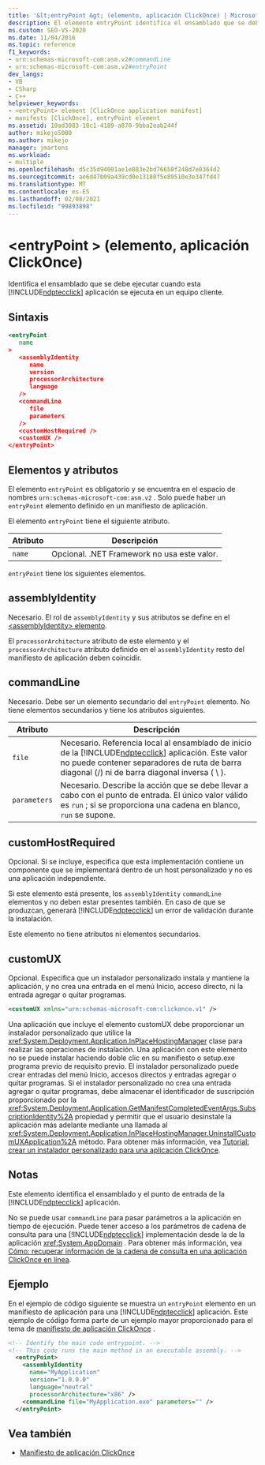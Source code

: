 ```yaml
---
title: '&lt;entryPoint &gt; (elemento, aplicación ClickOnce) | Microsoft Docs'
description: El elemento entryPoint identifica el ensamblado que se debe ejecutar cuando se ejecuta esta aplicación ClickOnce en un equipo cliente.
ms.custom: SEO-VS-2020
ms.date: 11/04/2016
ms.topic: reference
f1_keywords:
- urn:schemas-microsoft-com:asm.v2#commandLine
- urn:schemas-microsoft-com:asm.v2#entryPoint
dev_langs:
- VB
- CSharp
- C++
helpviewer_keywords:
- <entryPoint> element [ClickOnce application manifest]
- manifests [ClickOnce], entryPoint element
ms.assetid: 10ad3083-10c1-4189-a870-9bba2eab244f
author: mikejo5000
ms.author: mikejo
manager: jmartens
ms.workload:
- multiple
ms.openlocfilehash: d5c35d94001ae1e883e2bd76650f248d7e0364d2
ms.sourcegitcommit: ae6d47b09a439cd0e13180f5e89510e3e347fd47
ms.translationtype: MT
ms.contentlocale: es-ES
ms.lasthandoff: 02/08/2021
ms.locfileid: "99893898"
---
```

# <a name="ltentrypointgt-element-clickonce-application"></a>&lt;entryPoint &gt; (elemento, aplicación ClickOnce)
Identifica el ensamblado que se debe ejecutar cuando esta [!INCLUDE[ndptecclick](../deployment/includes/ndptecclick_md.md)] aplicación se ejecuta en un equipo cliente.

## <a name="syntax"></a>Sintaxis

```xml
<entryPoint
   name
>
   <assemblyIdentity
      name
      version
      processorArchitecture
      language
   />
   <commandLine
      file
      parameters
   />
   <customHostRequired />
   <customUX />
</entryPoint>
```

## <a name="elements-and-attributes"></a>Elementos y atributos
 El elemento `entryPoint` es obligatorio y se encuentra en el espacio de nombres `urn:schemas-microsoft-com:asm.v2` . Solo puede haber un `entryPoint` elemento definido en un manifiesto de aplicación.

 El elemento `entryPoint` tiene el siguiente atributo.

|Atributo|Descripción|
|---------------|-----------------|
|`name`|Opcional. .NET Framework no usa este valor.|

 `entryPoint` tiene los siguientes elementos.

## <a name="assemblyidentity"></a>assemblyIdentity
 Necesario. El rol de `assemblyIdentity` y sus atributos se define en el [ \<assemblyIdentity> elemento](../deployment/assemblyidentity-element-clickonce-application.md).

 El `processorArchitecture` atributo de este elemento y el `processorArchitecture` atributo definido en el `assemblyIdentity` resto del manifiesto de aplicación deben coincidir.

## <a name="commandline"></a>commandLine
 Necesario. Debe ser un elemento secundario del `entryPoint` elemento. No tiene elementos secundarios y tiene los atributos siguientes.

| Atributo | Descripción |
|--------------| - |
| `file` | Necesario. Referencia local al ensamblado de inicio de la [!INCLUDE[ndptecclick](../deployment/includes/ndptecclick_md.md)] aplicación. Este valor no puede contener separadores de ruta de barra diagonal (/) ni de barra diagonal inversa ( \\ ). |
| `parameters` | Necesario. Describe la acción que se debe llevar a cabo con el punto de entrada. El único valor válido es `run` ; si se proporciona una cadena en blanco, `run` se supone. |

## <a name="customhostrequired"></a>customHostRequired
 Opcional. Si se incluye, especifica que esta implementación contiene un componente que se implementará dentro de un host personalizado y no es una aplicación independiente.

 Si este elemento está presente, los `assemblyIdentity` `commandLine` elementos y no deben estar presentes también. En caso de que se produzcan, generará [!INCLUDE[ndptecclick](../deployment/includes/ndptecclick_md.md)] un error de validación durante la instalación.

 Este elemento no tiene atributos ni elementos secundarios.

## <a name="customux"></a>customUX
 Opcional. Especifica que un instalador personalizado instala y mantiene la aplicación, y no crea una entrada en el menú Inicio, acceso directo, ni la entrada agregar o quitar programas.

```xml
<customUX xmlns="urn:schemas-microsoft-com:clickonce.v1" />
```

 Una aplicación que incluye el elemento customUX debe proporcionar un instalador personalizado que utilice la <xref:System.Deployment.Application.InPlaceHostingManager> clase para realizar las operaciones de instalación. Una aplicación con este elemento no se puede instalar haciendo doble clic en su manifiesto o setup.exe programa previo de requisito previo. El instalador personalizado puede crear entradas del menú Inicio, accesos directos y entradas agregar o quitar programas. Si el instalador personalizado no crea una entrada agregar o quitar programas, debe almacenar el identificador de suscripción proporcionado por la <xref:System.Deployment.Application.GetManifestCompletedEventArgs.SubscriptionIdentity%2A> propiedad y permitir que el usuario desinstale la aplicación más adelante mediante una llamada al <xref:System.Deployment.Application.InPlaceHostingManager.UninstallCustomUXApplication%2A> método. Para obtener más información, vea [Tutorial: crear un instalador personalizado para una aplicación ClickOnce](../deployment/walkthrough-creating-a-custom-installer-for-a-clickonce-application.md).

## <a name="remarks"></a>Notas
 Este elemento identifica el ensamblado y el punto de entrada de la [!INCLUDE[ndptecclick](../deployment/includes/ndptecclick_md.md)] aplicación.

 No se puede usar `commandLine` para pasar parámetros a la aplicación en tiempo de ejecución. Puede tener acceso a los parámetros de cadena de consulta para una [!INCLUDE[ndptecclick](../deployment/includes/ndptecclick_md.md)] implementación desde la de la aplicación <xref:System.AppDomain> . Para obtener más información, vea [Cómo: recuperar información de la cadena de consulta en una aplicación ClickOnce en línea](../deployment/how-to-retrieve-query-string-information-in-an-online-clickonce-application.md).

## <a name="example"></a>Ejemplo
 En el ejemplo de código siguiente se muestra un `entryPoint` elemento en un manifiesto de aplicación para una [!INCLUDE[ndptecclick](../deployment/includes/ndptecclick_md.md)] aplicación. Este ejemplo de código forma parte de un ejemplo mayor proporcionado para el tema de [manifiesto de aplicación ClickOnce](../deployment/clickonce-application-manifest.md) .

```xml
<!-- Identify the main code entrypoint. -->
<!-- This code runs the main method in an executable assembly. -->
  <entryPoint>
    <assemblyIdentity
      name="MyApplication"
      version="1.0.0.0"
      language="neutral"
      processorArchitecture="x86" />
    <commandLine file="MyApplication.exe" parameters="" />
  </entryPoint>
```

## <a name="see-also"></a>Vea también
- [Manifiesto de aplicación ClickOnce](../deployment/clickonce-application-manifest.md)
